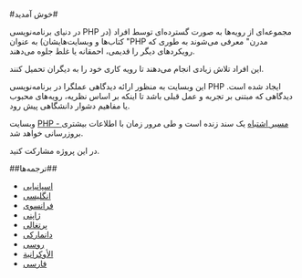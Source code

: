 #خوش آمدید#

در دنیای برنامه‌نویسی PHP مجموعه‌ای از رویه‌ها به صورت گسترده‌ای توسط افراد (در کتاب‌ها و وبسایت‌هایشان) به عنوان "PHP مدرن" معرفی می‌شوند به طوری که رویکردهای دیگر را قدیمی، احمقانه یا غلط جلوه می‌دهند.

این افراد تلاش زیادی انجام می‌دهند تا رویه کاری خود را به دیگران تحمیل کنند.

این وبسایت به منظور ارائه دیدگاهی عملگرا در برنامه‌نویسی PHP ایجاد شده است. دیدگاهی که مبتنی بر تجربه و عمل قبلی باشد تا اینکه بر اساس نظریه، رویه‌های محبوب یا مفاهیم دشوار دانشگاهی پیش رود.

وبسایت [PHP - مسیر اشتباه](http://www.phpthewrongway.com/) یک سند زنده است و طی مرور زمان با اطلاعات بیشتری بروزرسانی خواهد شد.

در این پروژه مشارکت کنید.

##ترجمه‌ها##

* [اسپانیایی](http://www.phpthewrongway.com/es/)
* [انگلیسی](http://www.phpthewrongway.com/)
* [فرانسوی](http://www.phpthewrongway.com/fr/)
* [ژاپنی](http://www.phpthewrongway.com/ja/)
* [پرتغالی](http://www.phpthewrongway.com/pt_br/)
* [دانمارکی](http://www.phpthewrongway.com/da/)
* [روسی](http://www.phpthewrongway.com/ru/)
* [الأوكرانية](http://www.phpthewrongway.com/uk/)
* [فارسی](http://www.phpthewrongway.com/fa/)
<!-- todo: add French, Japanese and Turkish -->